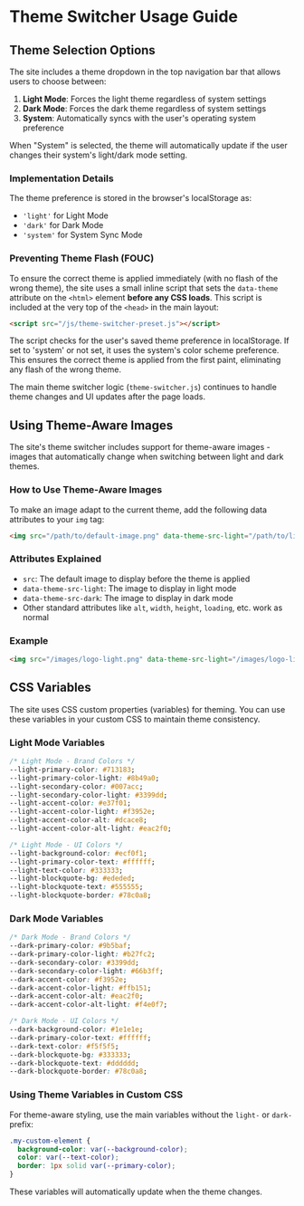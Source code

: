 # Theme Switcher Usage Guide

## Theme Selection Options

The site includes a theme dropdown in the top navigation bar that allows users to choose between:

1. **Light Mode**: Forces the light theme regardless of system settings
2. **Dark Mode**: Forces the dark theme regardless of system settings
3. **System**: Automatically syncs with the user's operating system preference

When "System" is selected, the theme will automatically update if the user changes their system's light/dark mode setting.

### Implementation Details

The theme preference is stored in the browser's localStorage as:

- `'light'` for Light Mode
- `'dark'` for Dark Mode
- `'system'` for System Sync Mode


### Preventing Theme Flash (FOUC)

To ensure the correct theme is applied immediately (with no flash of the wrong theme), the site uses a small inline script that sets the `data-theme` attribute on the `<html>` element **before any CSS loads**. This script is included at the very top of the `<head>` in the main layout:

```html
<script src="/js/theme-switcher-preset.js"></script>
```

The script checks for the user's saved theme preference in localStorage. If set to 'system' or not set, it uses the system's color scheme preference. This ensures the correct theme is applied from the first paint, eliminating any flash of the wrong theme.

The main theme switcher logic (`theme-switcher.js`) continues to handle theme changes and UI updates after the page loads.

## Using Theme-Aware Images

The site's theme switcher includes support for theme-aware images - images that automatically change when switching between light and dark themes.

### How to Use Theme-Aware Images

To make an image adapt to the current theme, add the following data attributes to your `img` tag:

```html
<img src="/path/to/default-image.png" data-theme-src-light="/path/to/light-theme-image.png" data-theme-src-dark="/path/to/dark-theme-image.png" alt="Description of the image" />
```

### Attributes Explained

- `src`: The default image to display before the theme is applied
- `data-theme-src-light`: The image to display in light mode
- `data-theme-src-dark`: The image to display in dark mode
- Other standard attributes like `alt`, `width`, `height`, `loading`, etc. work as normal

### Example

```html
<img src="/images/logo-light.png" data-theme-src-light="/images/logo-light.png" data-theme-src-dark="/images/logo-dark.png" loading="lazy" alt="Company Logo" width="234" height="95" />
```

## CSS Variables

The site uses CSS custom properties (variables) for theming. You can use these variables in your custom CSS to maintain theme consistency.

### Light Mode Variables

```css
/* Light Mode - Brand Colors */
--light-primary-color: #713183;
--light-primary-color-light: #8b49a0;
--light-secondary-color: #007acc;
--light-secondary-color-light: #3399dd;
--light-accent-color: #e37f01;
--light-accent-color-light: #f3952e;
--light-accent-color-alt: #dcace8;
--light-accent-color-alt-light: #eac2f0;

/* Light Mode - UI Colors */
--light-background-color: #ecf0f1;
--light-primary-color-text: #ffffff;
--light-text-color: #333333;
--light-blockquote-bg: #ededed;
--light-blockquote-text: #555555;
--light-blockquote-border: #78c0a8;
```

### Dark Mode Variables

```css
/* Dark Mode - Brand Colors */
--dark-primary-color: #9b5baf;
--dark-primary-color-light: #b27fc2;
--dark-secondary-color: #3399dd;
--dark-secondary-color-light: #66b3ff;
--dark-accent-color: #f3952e;
--dark-accent-color-light: #ffb151;
--dark-accent-color-alt: #eac2f0;
--dark-accent-color-alt-light: #f4e0f7;

/* Dark Mode - UI Colors */
--dark-background-color: #1e1e1e;
--dark-primary-color-text: #ffffff;
--dark-text-color: #f5f5f5;
--dark-blockquote-bg: #333333;
--dark-blockquote-text: #dddddd;
--dark-blockquote-border: #78c0a8;
```

### Using Theme Variables in Custom CSS

For theme-aware styling, use the main variables without the `light-` or `dark-` prefix:

```css
.my-custom-element {
  background-color: var(--background-color);
  color: var(--text-color);
  border: 1px solid var(--primary-color);
}
```

These variables will automatically update when the theme changes.
